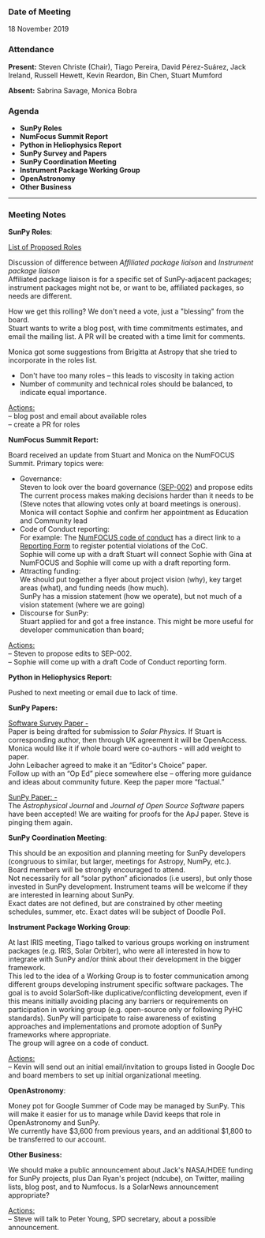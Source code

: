 ### Date of Meeting

18 November 2019

### Attendance

**Present:** Steven Christe (Chair), Tiago Pereira, David Pérez-Suárez, Jack Ireland, Russell Hewett, Kevin Reardon, Bin Chen, Stuart Mumford

**Absent:** Sabrina Savage, Monica Bobra

### Agenda

* **SunPy Roles**
* **NumFocus Summit Report**
* **Python in Heliophysics Report**
* **SunPy Survey and Papers**
* **SunPy Coordination Meeting**
* **Instrument Package Working Group**
* **OpenAstronomy**
* **Other Business**

***

### Meeting Notes

**SunPy Roles**:

[List of Proposed Roles](https://demo.codimd.org/rYN6JhH2RzK50QUBzyVcSA?view#)

Discussion of difference between _Affiliated package liaison_ and _Instrument package liaison_<BR>
    Affiliated package liaison is for a specific set of SunPy-adjacent packages; instrument packages might not be, or want to be, affiliated packages, so needs are different.

How we get this rolling? We don't need a vote, just a "blessing" from the board.<BR>
Stuart wants to write a blog post, with time commitments estimates, and email the mailing list.
A PR will be created with a time limit for comments.

Monica got some suggestions from Brigitta at Astropy that she tried to incorporate in the roles list.

* Don't have too many roles – this leads to viscosity in taking action
* Number of community and technical roles should be balanced, to indicate equal importance.

<U>Actions:</U><BR>
– blog post and email about available roles<BR>
– create a PR for roles<BR>

**NumFocus Summit Report:**

Board received an update from Stuart and Monica on the NumFOCUS Summit. Primary topics were:

* Governance:<BR>
Steven to look over the board governance ([SEP-002](https://github.com/sunpy/sunpy-SEP/blob/master/SEP-0002.md)) and propose edits<BR>
The current process makes making decisions harder than it needs to be (Steve notes that allowing votes only at board meetings is onerous).<BR>
Monica will contact Sophie and confirm her appointment as Education and Community lead<BR>
* Code of Conduct reporting: <BR>
For example: The [NumFOCUS code of conduct](https://numfocus.org/code-of-conduct) has a direct link to a [Reporting Form](https://numfocus.typeform.com/to/ynjGdT) to register potential violations of the CoC.<BR>
Sophie will come up with a draft
Stuart will connect Sophie with Gina at NumFOCUS and Sophie will come up with a draft reporting form.
* Attracting funding:<BR>
We should put together a flyer about project vision (why), key target areas (what), and funding needs (how much).<BR>
SunPy has a mission statement (how we operate), but not much of a vision statement (where we are going)
* Discourse for SunPy:<BR>
Stuart applied for and got a free instance.
This might be more useful for developer communication than board;

<U>Actions:</U><BR>
– Steven to propose edits to SEP-002.<BR>
– Sophie will come up with a draft Code of Conduct reporting form.

**Python in Heliophysics Report:**

Pushed to next meeting or email due to lack of time.

**SunPy Papers:**

<U>Software Survey Paper -</U><BR>
Paper is being drafted for submission to _Solar Physics_.
If Stuart is corresponding author, then through UK agreement it will be OpenAccess.<BR>
Monica would like it if whole board were co-authors - will add weight to paper.<BR>
John Leibacher agreed to make it an “Editor's Choice” paper.<BR>
Follow up with an “Op Ed” piece somewhere else – offering more guidance and ideas about community future. Keep the paper more “factual.”

<U>SunPy Paper: -</U><BR>
The _Astrophysical Journal_ and _Journal of Open Source Software_ papers have been accepted!
We are waiting for proofs for the ApJ paper. Steve is pinging them again.

**SunPy Coordination Meeting**:

This should be an exposition and planning meeting for SunPy developers (congruous to similar, but larger, meetings for Astropy, NumPy, etc.).<BR>
Board members will be strongly encouraged to attend.<BR>
Not necessarily for all “solar python” aficionados (i.e users), but only those invested in SunPy development. Instrument teams will be welcome if they are interested in learning about SunPy.<BR>
Exact dates are not defined, but are constrained by other meeting schedules, summer, etc. Exact dates will be subject of Doodle Poll.

**Instrument Package Working Group**:

At last IRIS meeting, Tiago talked to various groups working on instrument packages (e.g. IRIS, Solar Orbiter), who were all interested in how to integrate with SunPy and/or think about their development in the bigger framework.<BR>
This led to the idea of a Working Group is to foster communication among different groups developing instrument specific software packages. The goal is to avoid SolarSoft-like duplicative/conflicting development, even if this means initially avoiding placing any barriers or requirements on participation in working group (e.g. open-source only or following PyHC standards).
SunPy will participate to raise awareness of existing approaches and implementations and promote adoption of SunPy frameworks where appropriate.<BR>
The group will agree on a code of conduct.<BR>

<U>Actions:</U><BR>
– Kevin will send out an initial email/invitation to groups listed in Google Doc and board members to set up initial organizational meeting.

**OpenAstronomy**:

Money pot for Google Summer of Code may be managed by SunPy. This will make it easier for us to manage while David keeps that role in OpenAstronomy and SunPy.<BR>
We currently have $3,600 from previous years, and an additional $1,800 to be transferred to our account.

**Other Business:**

We should make a public announcement about Jack's NASA/HDEE funding for SunPy projects, plus Dan Ryan's project (ndcube), on Twitter, mailing lists, blog post, and to Numfocus. Is a SolarNews announcement appropriate?

<U>Actions:</U><BR>
– Steve will talk to Peter Young, SPD secretary, about a possible announcement.
